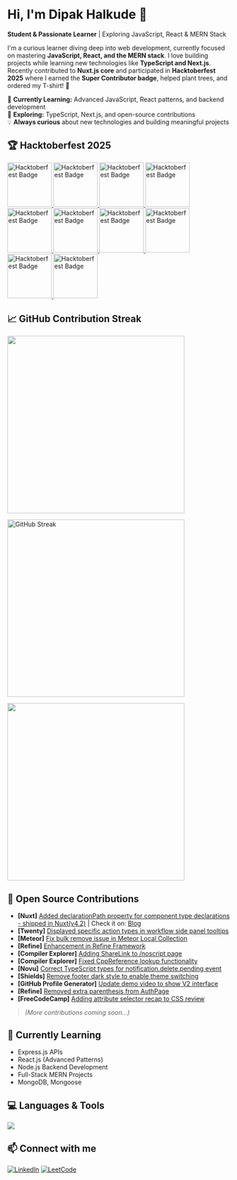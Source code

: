 # Hi, I'm Dipak Halkude 👋

**Student & Passionate Learner** | Exploring JavaScript, React & MERN Stack

I'm a curious learner diving deep into web development, currently focused on mastering **JavaScript, React, and the MERN stack**. I love building projects while learning new technologies like **TypeScript and Next.js**. Recently contributed to **Nuxt.js core** and participated in **Hacktoberfest 2025** where I earned the **Super Contributor badge**, helped plant trees, and ordered my T-shirt! 🎉

🌱 **Currently Learning:** Advanced JavaScript, React patterns, and backend development  
🚀 **Exploring:** TypeScript, Next.js, and open-source contributions  
💡 **Always curious** about new technologies and building meaningful projects  


## 🏆 Hacktoberfest 2025

<a href="https://www.holopin.io/userbadge/cmggbeu5i008il404jtz2jq0f">
  <img src="https://assets.holopin.io/eyJidWNrZXQiOiJob2xvcGluLWFzc2V0cyIsImtleSI6ImFzc2V0cy9jbDd0ZDhncDUwMTMyMDlrMHd1OHFlNHg5IiwiZWRpdHMiOnsicm90YXRlIjpudWxsfX0=" 
       alt="Hacktoberfest Badge" height="100"/>
</a>
<a href="https://www.holopin.io/userbadge/cmh10jb4f00v9ih049eb9z8q5">
  <img src="https://assets.holopin.io/eyJidWNrZXQiOiJob2xvcGluLWFzc2V0cyIsImtleSI6ImFzc2V0cy9jbWcyejhoMW4wMDAwanUwNGJxOHUzdWw2IiwiZWRpdHMiOnsicm90YXRlIjpudWxsfX0="
       alt="Hacktoberfest Badge" height="100"/>
</a>
<a href="https://www.holopin.io/userbadge/cmhap52sn00onl104bevpjdxz">
  <img src="https://assets.holopin.io/eyJidWNrZXQiOiJob2xvcGluLWFzc2V0cyIsImtleSI6ImFzc2V0cy9jbWczMXR3bnAwMDAwbGEwNGQxejRuN3B3IiwiZWRpdHMiOnsicm90YXRlIjpudWxsfX0="
       alt="Hacktoberfest Badge" height="100"/>
</a>
<a href="https://www.holopin.io/userbadge/cmgqegges0004l804l8x6m49s">
  <img src="https://assets.holopin.io/hf2025levels/lvl0-human.webp"
       alt="Hacktoberfest Badge" height="100"/>
</a>
<a href="https://www.holopin.io/userbadge/cmgqeggc10003l804k826aw9j">
  <img src="https://assets.holopin.io/hf2025levels/lvl1-human.webp"
       alt="Hacktoberfest Badge" height="100"/>
</a>
<a href="https://www.holopin.io/userbadge/cmgrqwxjv001bl604grglo32v">
  <img src="https://assets.holopin.io/hf2025levels/lvl2-human.webp"
       alt="Hacktoberfest Badge" height="100"/>
</a>
<a href="https://www.holopin.io/userbadge/cmgz5iqhd00b7ju0477njg70o">
  <img src="https://assets.holopin.io/hf2025levels/lvl3-human.webp"
       alt="Hacktoberfest Badge" height="100"/>
</a>
<a href="https://www.holopin.io/userbadge/cmh0rost9002tl804kgt34uk5">
  <img src="https://assets.holopin.io/hf2025levels/lvl4-human.webp"
       alt="Hacktoberfest Badge" height="100"/>
</a>
<a href="https://www.holopin.io/userbadge/cmhbbiknc004ajr04i4fbzvyj">
  <img src="https://assets.holopin.io/eyJidWNrZXQiOiJob2xvcGluLWFzc2V0cyIsImtleSI6ImFzc2V0cy9jbWY2NmlrajQwMDAwaWUwNG8xaGRsZGF1IiwiZWRpdHMiOnsicm90YXRlIjpudWxsfX0="
       alt="Hacktoberfest Badge" height="100"/>
</a>
<a href="https://www.holopin.io/userbadge/cmhbbi22t006gl804wj3lgkqp">
  <img src="https://assets.holopin.io/hf2025levels/lvl5-human.webp"
       alt="Hacktoberfest Badge" height="100"/>
</a>

## 📈 GitHub Contribution Streak
<p><img src="https://github-readme-stats.vercel.app/api?username=DipakHalkude&show_icons=true&theme=radical&hide_border=true" height="400" width="400"/></p>
<p><img src="https://streak-stats.demolab.com?user=DipakHalkude&theme=radical&hide_border=true&date_format=M%20j%5B%2C%20Y%5D" alt="GitHub Streak" height="400" width="400"/></p>
<p><img src="https://github-readme-stats.vercel.app/api/top-langs/?username=DipakHalkude&layout=compact&theme=radical&hide_border=true" height="400" width="400"/></p>

## 🚀 Open Source Contributions

- **[Nuxt]** [Added declarationPath property for component type declarations - shipped in Nuxt(v4.2)](https://github.com/nuxt/nuxt/pull/33419) | Check it on: [Blog](https://nuxt.com/blog/v4-2)
- **[Twenty]** [Displayed specific action types in workflow side panel tooltips](https://github.com/twentyhq/twenty/pull/15013)
- **[Meteor]** [Fix bulk remove issue in Meteor Local Collection](https://github.com/meteor/meteor/pull/13965)
- **[Refine]** [Enhancement in Refine Framework](https://github.com/refinedev/refine/pull/7031)
- **[Compiler Explorer]** [Adding ShareLink to /noscript page](https://github.com/compiler-explorer/compiler-explorer/pull/8193)
- **[Compiler Explorer]** [Fixed CppReference lookup functionality](https://github.com/compiler-explorer/compiler-explorer/pull/8207)
- **[Novu]** [Correct TypeScript types for notification.delete.pending event](https://github.com/novuhq/novu/pull/9325)
- **[Shields]** [Remove footer dark style to enable theme switching](https://github.com/badges/shields/pull/11431)
- **[GitHub Profile Generator]** [Update demo video to show V2 interface](https://github.com/rahuldkjain/github-profile-readme-generator/pull/939)
- **[Refine]** [Removed extra parenthesis from AuthPage](https://github.com/refinedev/refine/pull/7074)
- **[FreeCodeCamp]** [Adding attribute selector recap to CSS review](https://github.com/freeCodeCamp/freeCodeCamp/pull/62524)

> *(More contributions coming soon...)*  

## 🌱 Currently Learning
- Express.js APIs
- React.js (Advanced Patterns)
- Node.js Backend Development
- Full-Stack MERN Projects
- MongoDB, Mongoose

## 💻 Languages & Tools
<p> <img src="https://skillicons.dev/icons?i=cpp,js,ts,react,nodejs,express,mongodb,mysql,python,html,css,git,github,vscode,postman,redux" /> </p>

## 📫 Connect with me
[![LinkedIn](https://img.shields.io/badge/-LinkedIn-blue?style=flat&logo=linkedin&logoColor=white)](https://www.linkedin.com/in/dipakhalkude/) [![LeetCode](https://img.shields.io/badge/-LeetCode-FFA116?style=flat&logo=leetcode&logoColor=white)](https://leetcode.com/u/Dipak_164399/)
